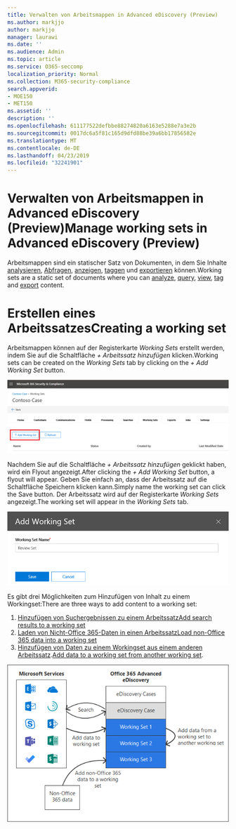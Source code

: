 ```yaml
---
title: Verwalten von Arbeitsmappen in Advanced eDiscovery (Preview)
ms.author: markjjo
author: markjjo
manager: laurawi
ms.date: ''
ms.audience: Admin
ms.topic: article
ms.service: O365-seccomp
localization_priority: Normal
ms.collection: M365-security-compliance
search.appverid:
- MOE150
- MET150
ms.assetid: ''
description: ''
ms.openlocfilehash: 611177522defbbe88274820a6163e5288e7a3e2b
ms.sourcegitcommit: 0017dc6a5f81c165d9dfd88be39a6bb17856582e
ms.translationtype: MT
ms.contentlocale: de-DE
ms.lasthandoff: 04/23/2019
ms.locfileid: "32241901"
---
```

# <a name="manage-working-sets-in-advanced-ediscovery-preview"></a><span data-ttu-id="2c1cb-102">Verwalten von Arbeitsmappen in Advanced eDiscovery (Preview)</span><span class="sxs-lookup"><span data-stu-id="2c1cb-102">Manage working sets in Advanced eDiscovery (Preview)</span></span>
<span data-ttu-id="2c1cb-103">Arbeitsmappen sind ein statischer Satz von Dokumenten, in dem Sie Inhalte [analysieren](https://docs.microsoft.com/en-us/office365/securitycompliance/compliance20/analyzing-data-in-working-set), [Abfragen](https://docs.microsoft.com/en-us/office365/securitycompliance/compliance20/working-set-search), [anzeigen](https://docs.microsoft.com/en-us/office365/securitycompliance/compliance20/view-documents-in-working-set), [taggen](https://docs.microsoft.com/en-us/Office365/SecurityCompliance/compliance20/tagging-documents) und [exportieren](https://docs.microsoft.com/en-us/office365/securitycompliance/compliance20/exporting-data-ediscover20) können.</span><span class="sxs-lookup"><span data-stu-id="2c1cb-103">Working sets are a static set of documents where you can [analyze](https://docs.microsoft.com/en-us/office365/securitycompliance/compliance20/analyzing-data-in-working-set), [query](https://docs.microsoft.com/en-us/office365/securitycompliance/compliance20/working-set-search), [view](https://docs.microsoft.com/en-us/office365/securitycompliance/compliance20/view-documents-in-working-set), [tag](https://docs.microsoft.com/en-us/Office365/SecurityCompliance/compliance20/tagging-documents) and [export](https://docs.microsoft.com/en-us/office365/securitycompliance/compliance20/exporting-data-ediscover20) content.</span></span>

# <a name="creating-a-working-set"></a><span data-ttu-id="2c1cb-104">Erstellen eines Arbeitssatzes</span><span class="sxs-lookup"><span data-stu-id="2c1cb-104">Creating a working set</span></span>
<span data-ttu-id="2c1cb-105">Arbeitsmappen können auf der Registerkarte *Working Sets* erstellt werden, indem Sie auf die Schaltfläche *+ Arbeitssatz hinzufügen* klicken.</span><span class="sxs-lookup"><span data-stu-id="2c1cb-105">Working sets can be created on the *Working Sets* tab by clicking on the *+ Add Working Set* button.</span></span>

![Arbeitsmappe hinzufügen](../media/f45c51d9-585d-47d1-b7fb-0288715e0b6a.png)

<span data-ttu-id="2c1cb-107">Nachdem Sie auf die Schaltfläche *+ Arbeitssatz hinzufügen* geklickt haben, wird ein Flyout angezeigt.</span><span class="sxs-lookup"><span data-stu-id="2c1cb-107">After clicking the *+ Add Working Set* button, a flyout will appear.</span></span>  <span data-ttu-id="2c1cb-108">Geben Sie einfach an, dass der Arbeitssatz auf die Schaltfläche Speichern klicken kann.</span><span class="sxs-lookup"><span data-stu-id="2c1cb-108">Simply name the working set can click the Save button.</span></span>  <span data-ttu-id="2c1cb-109">Der Arbeitssatz wird auf der Registerkarte *Working Sets* angezeigt.</span><span class="sxs-lookup"><span data-stu-id="2c1cb-109">The working set will appear in the *Working Sets* tab.</span></span>

![Hinzufügen des Arbeitssatz-Flyouts](../media/5e5c99f8-42ca-4c2f-960f-f1a5709569d1.png)

<span data-ttu-id="2c1cb-111">Es gibt drei Möglichkeiten zum Hinzufügen von Inhalt zu einem Workingset:</span><span class="sxs-lookup"><span data-stu-id="2c1cb-111">There are three ways to add content to a working set:</span></span>
1) [<span data-ttu-id="2c1cb-112">Hinzufügen von Suchergebnissen zu einem Arbeitssatz</span><span class="sxs-lookup"><span data-stu-id="2c1cb-112">Add search results to a working set</span></span>](add-data-to-working-set.md)
2) [<span data-ttu-id="2c1cb-113">Laden von Nicht-Office 365-Daten in einen Arbeitssatz</span><span class="sxs-lookup"><span data-stu-id="2c1cb-113">Load non-Office 365 data into a working set</span></span>](load-non-office365-data.md)
3) <span data-ttu-id="2c1cb-114">[Hinzufügen von Daten zu einem Workingset aus einem anderen Arbeitssatz](add-data-to-working-set-from-another-working-set.md).</span><span class="sxs-lookup"><span data-stu-id="2c1cb-114">[Add data to a working set from another working set](add-data-to-working-set-from-another-working-set.md).</span></span>

![Arbeitsmappen](../media/1f1f4efd-c03b-4255-bc3d-df358e56549c.png)
